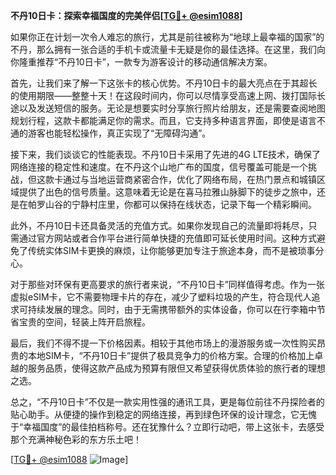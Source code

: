 **不丹10日卡：探索幸福国度的完美伴侣[[TG💪+ @esim1088](https://t.me/s/esim1088)]**

如果你正在计划一次令人难忘的旅行，尤其是前往被称为“地球上最幸福的国家”的不丹，那么拥有一张合适的手机卡或流量卡无疑是你的最佳选择。在这里，我们向你隆重推荐“不丹10日卡”，一款专为游客设计的移动通信解决方案。

首先，让我们来了解一下这张卡的核心优势。不丹10日卡的最大亮点在于其超长的使用期限——整整十天！在这段时间内，你可以尽情享受高速上网、拨打国际长途以及发送短信的服务。无论是想要实时分享旅行照片给朋友，还是需要查阅地图规划行程，这款卡都能满足你的需求。而且，它支持多种语言界面，即使是语言不通的游客也能轻松操作，真正实现了“无障碍沟通”。

接下来，我们谈谈它的性能表现。不丹10日卡采用了先进的4G LTE技术，确保了网络连接的稳定性和速度。在不丹这个山地广布的国度，信号覆盖可能是一个挑战，但这款卡通过与当地运营商紧密合作，优化了网络布局，在热门景点和城镇区域提供了出色的信号质量。这意味着无论是在喜马拉雅山脉脚下的徒步之旅中，还是在帕罗山谷的宁静村庄里，你都可以保持在线状态，记录下每一个精彩瞬间。

此外，不丹10日卡还具备灵活的充值方式。如果你发现自己的流量即将耗尽，只需通过官方网站或者合作平台进行简单快捷的充值即可延长使用时间。这种方式避免了传统实体SIM卡更换的麻烦，让你能够更加专注于旅途本身，而不是被琐事分心。

对于那些对环保有更高要求的旅行者来说，“不丹10日卡”同样值得考虑。作为一张虚拟eSIM卡，它不需要物理卡片的存在，减少了塑料垃圾的产生，符合现代人追求可持续发展的理念。同时，由于无需携带额外的实体设备，你可以在行李箱中节省宝贵的空间，轻装上阵开启旅程。

最后，我们不得不提一下价格因素。相较于其他市场上的漫游服务或一次性购买昂贵的本地SIM卡，“不丹10日卡”提供了极具竞争力的价格方案。合理的价格加上卓越的服务品质，使得这款产品成为预算有限但又希望获得优质体验的旅行者的理想之选。

总之，“不丹10日卡”不仅是一款实用性强的通讯工具，更是每位前往不丹探险者的贴心助手。从便捷的操作到稳定的网络连接，再到绿色环保的设计理念，它无愧于“幸福国度”的最佳拍档称号。还在犹豫什么？立即行动吧，带上这张卡，去感受那个充满神秘色彩的东方乐土吧！

[[TG💪+ @esim1088](https://t.me/s/esim1088) ![Image](https://i.postimg.cc/4NQfJmqS/Snipaste-2025-05-13-00-14-12.png)]
